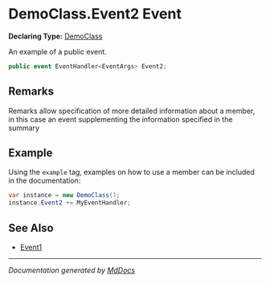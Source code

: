 ﻿<!--  
 =================================================================   
   Auto-Generated:   
   The contents of this file were generated by a tool.  
   Changes to this file may be list if the file is regenerated  
 =================================================================   
-->

# DemoClass.Event2 Event

**Declaring Type:** [DemoClass](../index.md)

An example of a public event.

```csharp
public event EventHandler<EventArgs> Event2;
```

## Remarks

Remarks allow specification of more detailed information about a member, in this case an event supplementing the information specified in the summary

## Example

Using the `example` tag, examples on how to use a member can be included in the documentation:

```csharp
var instance = new DemoClass();
instance.Event2 += MyEventHandler;
```

## See Also

- [Event1](Event1.md)

___

*Documentation generated by [MdDocs](https://github.com/ap0llo/mddocs)*
